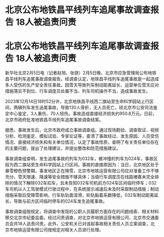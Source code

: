 # 北京公布地铁昌平线列车追尾事故调查报告 18人被追责问责

# 北京公布地铁昌平线列车追尾事故调查报告 18人被追责问责

新华社北京2月5日电（记者赵旭、张骁）2月5日晚，北京市应急管理局公布地铁昌平线列车追尾事故调查报告。经调查认定，地铁昌平线列车追尾事故是一起造成多人受伤的生产安全责任事故。因雪天导致列车制动距离延长、运营单位雪天应对措施落实不到位、行车调度员处置不当、列车司机操作不当，造成事故发生。

2023年12月14日18时52分许，北京地铁昌平线西二旗站至生命科学园站上行区间，两辆列车发生追尾事故，导致130人骨折，无人员死亡。经北京市公安司法鉴定中心鉴定，3人重伤、70人轻伤。事故造成直接经济损失约950.8万元。日前，北京市政府批准地铁昌平线列车追尾事故调查结案。

据悉，事故发生后，北京市政府成立事故调查组。通过现场勘验、调查取证、视频分析、检测鉴定、模拟试验、专家论证等，查清了事故经过、发生原因、人员受伤情况、直接经济损失和有关单位情况，认定了事故性质，查明了有关责任单位存在的主要问题，提出了处理建议，并提出整改和防范措施建议。

事故调查组查明，发生追尾事故的列车为032车，被冲撞的列车为024车，事故区段为西二旗站至生命科学园站上行区间。事故的直接原因为：当日，北京地区处于暴雪橙色预警期，事发地区正在降雪，北京市地铁运营有限公司应对准备工作不够充分，雪天限速、降速等安全措施不够具体；当值行车调度员在线路堵塞未完全排除的情况下解除032车扣车，且未告知032车司机前方024车区间临时停车；032车司机以人工驾驶模式行驶过程中，在系统提示减速后未及时采取制动措施；制动措施采取后受降雪影响，行车轨轨面湿滑，轮轨黏着系数降低，032车制动距离延长，导致与前方区间临时停车的024车发生追尾事故。

事故调查组按规定，将调查中发现的公职人员履职方面存在的问题线索、相关材料移交北京市纪委监委。经过问责调查，对北京市地铁运营有限公司、北京市交通委员会共18人追责问责。此外，公安机关已对该起事故相关责任人员立案调查，北京市地铁运营有限公司按规定对相关人员进行处理。

